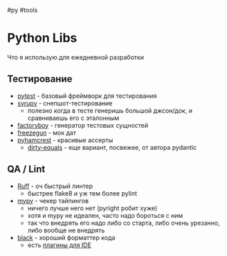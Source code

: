 #py #tools  

# Python Libs

Что я использую для ежедневной разработки

## Тестирование

- [pytest](https://docs.pytest.org/en/7.3.x/) - базовый фреймворк для тестирования
- [syrupy](https://github.com/tophat/syrupy) - снепшот-тестирование 
	- полезно когда в тесте генеришь большой джсон/док, и сравниваешь его с эталонным
- [factoryboy](https://factoryboy.readthedocs.io/en/stable/) - генератор тестовых сущностей
- [freezegun](https://github.com/spulec/freezegun)  - мок дат
- [pyhamcrest](https://github.com/hamcrest/PyHamcrest) - красивые ассерты
	- [dirty-equals](https://github.com/samuelcolvin/dirty-equals) - еще вариант, посвежее, от автора pydantic

## QA / Lint

- [Ruff](https://github.com/charliermarsh/ruff) - оч быстрый линтер
	- быстрее flake8 и уж тем более pylint
- [mypy](https://mypy-lang.org/) - чекер тайпингов
	- ничего лучше него нет (pyright робит хуже)
	- хотя и mypy не идеален, часто надо бороться с ним 
	- так что внедрять его надо либо со старта, либо очень урезанно, либо вообще не внедрять
- [black](https://github.com/psf/black) - хороший форматтер кода
	- есть [плагины для IDE](https://black.readthedocs.io/en/stable/integrations/editors.html)

